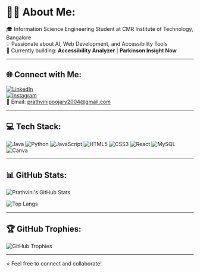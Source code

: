 # 👩‍💻 About Me:
🎓 Information Science Engineering Student at CMR Institute of Technology, Bangalore  
💡 Passionate about AI, Web Development, and Accessibility Tools  
🚀 Currently building: **Accessibility Analyzer** | **Parkinson Insight Now**

---

## 🌐 Connect with Me:
[![LinkedIn](https://img.shields.io/badge/LinkedIn-0077B5.svg?&style=for-the-badge&logo=linkedin&logoColor=white)](https://www.linkedin.com/in/prathvini-poojary-91b441301)  
[![Instagram](https://img.shields.io/badge/Instagram-E4405F.svg?&style=for-the-badge&logo=instagram&logoColor=white)](https://www.instagram.com/your-instagram/)  
📧 Email: prathvinipoojary2004@gmail.com

---

## 💻 Tech Stack:

![Java](https://img.shields.io/badge/Java-ED8B00?style=flat-square&logo=java&logoColor=white)
![Python](https://img.shields.io/badge/Python-3776AB?style=flat-square&logo=python&logoColor=white)
![JavaScript](https://img.shields.io/badge/JavaScript-F7DF1E?style=flat-square&logo=javascript&logoColor=black)
![HTML5](https://img.shields.io/badge/HTML5-E34F26?style=flat-square&logo=html5&logoColor=white)
![CSS3](https://img.shields.io/badge/CSS3-1572B6?style=flat-square&logo=css3&logoColor=white)
![React](https://img.shields.io/badge/React-20232A?style=flat-square&logo=react&logoColor=61DAFB)
![MySQL](https://img.shields.io/badge/MySQL-4479A1?style=flat-square&logo=mysql&logoColor=white)
![Canva](https://img.shields.io/badge/Canva-00C4CC?style=flat-square&logo=canva&logoColor=white)

---

## 📊 GitHub Stats:

![Prathvini's GitHub Stats](https://github-readme-stats.vercel.app/api?username=Prathvini30&show_icons=true&theme=radical)

![Top Langs](https://github-readme-stats.vercel.app/api/top-langs/?username=Prathvini30&layout=compact&theme=radical)

---

## 🏆 GitHub Trophies:

![GitHub Trophies](https://github-profile-trophy.vercel.app/?username=Prathvini30&theme=radical)

---

⭐️ Feel free to connect and collaborate!
